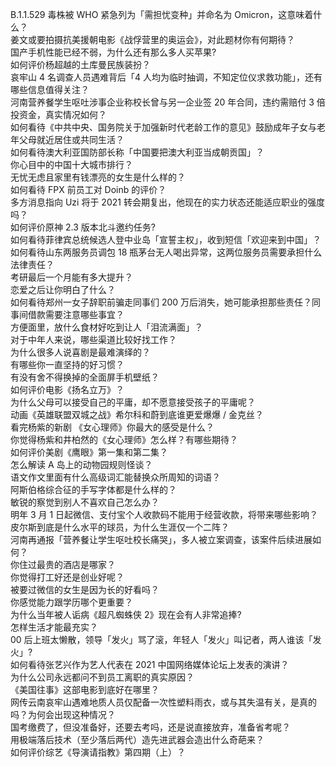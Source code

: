 B.1.1.529 毒株被 WHO 紧急列为「需担忧变种」并命名为 Omicron，这意味着什么？  
姜文或要拍摄抗美援朝电影《战俘营里的奥运会》，对此题材你有何期待？  
国产手机性能已经不弱，为什么还有那么多人买苹果?  
如何评价杨超越的土库曼民族装扮？  
哀牢山 4 名调查人员遇难背后「4 人均为临时抽调，不知定位仪求救功能」，还有哪些信息值得关注？  
河南营养餐学生呕吐涉事企业称校长曾与另一企业签 20 年合同，违约需赔付 3 倍投资金，真实情况如何？  
如何看待《中共中央、国务院关于加强新时代老龄工作的意见》鼓励成年子女与老年父母就近居住或共同生活？  
如何看待澳大利亚国防部长称「中国要把澳大利亚当成朝贡国」？  
你心目中的中国十大城市排行？  
无忧无虑且家里有钱漂亮的女生是什么样的？  
如何看待 FPX 前员工对 Doinb 的评价？  
多方消息指向 Uzi 将于 2021 转会期复出，他现在的实力状态还能适应职业的强度吗？  
如何评价原神 2.3 版本北斗邀约任务?  
如何看待菲律宾总统候选人登中业岛「宣誓主权」，收到短信「欢迎来到中国」？  
如何看待山东两服务员调包 18 瓶茅台无人喝出异常，这两位服务员需要承担什么法律责任？  
考研最后一个月能有多大提升？  
恋爱之后让你明白了什么？  
如何看待郑州一女子辞职前骗走同事们 200 万后消失，她可能承担那些责任？同事间借款需要注意哪些事宜？  
方便面里，放什么食材好吃到让人「泪流满面」？  
对于中年人来说，哪些渠道比较好找工作？  
为什么很多人说喜剧是最难演绎的？  
有哪些你一直坚持的好习惯？  
有没有舍不得换掉的全面屏手机壁纸？  
如何评价电影《扬名立万》？  
为什么父母可以接受自己的平庸，却不愿意接受孩子的平庸呢？  
动画《英雄联盟双城之战》希尔科和蔚到底谁更爱爆爆 / 金克丝？  
看完杨紫的新剧 《女心理师》你最大的感受是什么？  
你觉得杨紫和井柏然的《女心理师》怎么样？有哪些期待？  
如何评价美剧《鹰眼》第一集和第二集？  
怎么解读 A 岛上的动物园规则怪谈？  
语文作文里面有什么高级词汇能替换众所周知的词语？  
阿斯伯格综合征的手写字体都是什么样的？  
敏锐的察觉到别人不喜欢自己怎么办？  
明年 3 月 1 日起微信、支付宝个人收款码不能用于经营收款，将带来哪些影响？  
皮尔斯到底是什么水平的球员，为什么生涯仅一个二阵？  
河南再通报「营养餐让学生呕吐校长痛哭」，多人被立案调查，该案件后续进展如何？  
你住过最贵的酒店是哪家？  
你觉得打工好还是创业好呢？  
被要过微信的女生是因为长的好看吗？  
你感觉能力跟学历哪个更重要？  
为什么当年被人诟病《超凡蜘蛛侠 2》现在会有人非常追捧?  
怎样生活才能最充实？  
00 后上班太懒散，领导「发火」骂了滚，年轻人「发火」叫记者，两人谁该「发火」?  
如何看待张艺兴作为艺人代表在 2021 中国网络媒体论坛上发表的演讲？  
为什么公司永远都问不到员工离职的真实原因？  
《美国往事》这部电影到底好在哪里？  
网传云南哀牢山遇难地质人员仅配备一次性塑料雨衣，或与其失温有关，是真的吗？为何会出现这种情况？  
国考缴费了，但没准备好，还要去考吗，还是说直接放弃，准备省考呢？  
用极端落后技术（至少落后两代）造先进武器会造出什么奇葩来？  
如何评价综艺《导演请指教》第四期（上）？  
